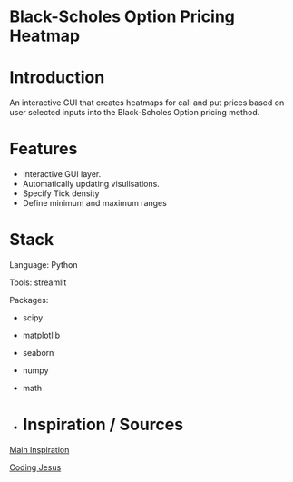 # Black-Scholes Option Pricing Heatmap

# Introduction
An interactive GUI that creates heatmaps for call and put prices based on user selected inputs into the Black-Scholes Option pricing method.

# Features
- Interactive GUI layer.
- Automatically updating visulisations.
- Specify Tick density
- Define minimum and maximum ranges

# Stack
Language: Python

Tools: streamlit

Packages: 
- scipy
- matplotlib
- seaborn
- numpy
- math

- # Inspiration / Sources

[Main Inspiration](https://blackschole.streamlit.app/)

[Coding Jesus](https://www.youtube.com/watch?v=lY-NP4X455U)
